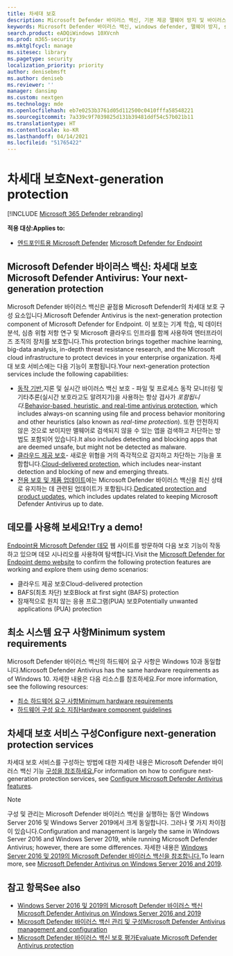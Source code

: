 ```yaml
---
title: 차세대 보호
description: Microsoft Defender 바이러스 백신, 기본 제공 맬웨어 방지 및 바이러스 백신 보호를 관리, 구성 및 사용하는 방법을 학습합니다.
keywords: Microsoft Defender 바이러스 백신, windows defender, 맬웨어 방지, scep, system center endpoint protection, system center configuration manager, 바이러스, 맬웨어, 위협, 탐지, 보호, 보안
search.product: eADQiWindows 10XVcnh
ms.prod: m365-security
ms.mktglfcycl: manage
ms.sitesec: library
ms.pagetype: security
localization_priority: priority
author: denisebmsft
ms.author: deniseb
ms.reviewer: ''
manager: dansimp
ms.custom: nextgen
ms.technology: mde
ms.openlocfilehash: eb7e0253b3761d05d112500c0410fffa58548221
ms.sourcegitcommit: 7a339c9f7039825d131b39481ddf54c57b021b11
ms.translationtype: HT
ms.contentlocale: ko-KR
ms.lasthandoff: 04/14/2021
ms.locfileid: "51765422"
---
```

# <a name="next-generation-protection"></a><span data-ttu-id="d16c8-104">차세대 보호</span><span class="sxs-lookup"><span data-stu-id="d16c8-104">Next-generation protection</span></span>

[!INCLUDE [Microsoft 365 Defender rebranding](../../includes/microsoft-defender.md)]

<span data-ttu-id="d16c8-105">**적용 대상:**</span><span class="sxs-lookup"><span data-stu-id="d16c8-105">**Applies to:**</span></span>

- <span data-ttu-id="d16c8-106">[엔드포인트용 Microsoft Defender](/microsoft-365/security/defender-endpoint/) </span><span class="sxs-lookup"><span data-stu-id="d16c8-106">[Microsoft Defender for Endpoint](/microsoft-365/security/defender-endpoint/)</span></span>

## <a name="microsoft-defender-antivirus-your-next-generation-protection"></a><span data-ttu-id="d16c8-107">Microsoft Defender 바이러스 백신: 차세대 보호</span><span class="sxs-lookup"><span data-stu-id="d16c8-107">Microsoft Defender Antivirus: Your next-generation protection</span></span>

<span data-ttu-id="d16c8-108">Microsoft Defender 바이러스 백신은 끝점용 Microsoft Defender의 차세대 보호 구성 요소입니다.</span><span class="sxs-lookup"><span data-stu-id="d16c8-108">Microsoft Defender Antivirus is the next-generation protection component of Microsoft Defender for Endpoint.</span></span> <span data-ttu-id="d16c8-109">이 보호는 기계 학습, 빅 데이터 분석, 심층 위협 저항 연구 및 Microsoft 클라우드 인프라를 함께 사용하여 엔터프라이즈 조직의 장치를 보호합니다.</span><span class="sxs-lookup"><span data-stu-id="d16c8-109">This protection brings together machine learning, big-data analysis, in-depth threat resistance research, and the Microsoft cloud infrastructure to protect devices in your enterprise organization.</span></span> <span data-ttu-id="d16c8-110">차세대 보호 서비스에는 다음 기능이 포함됩니다.</span><span class="sxs-lookup"><span data-stu-id="d16c8-110">Your next-generation protection services include the following capabilities:</span></span>

- <span data-ttu-id="d16c8-111">[동작 기반,](configure-protection-features-microsoft-defender-antivirus.md)지론 및 실시간 바이러스 백신 보호 - 파일 및 프로세스 동작 모니터링 및 기타추론(실시간 보호라고도 알려지기)을 사용하는 항상 검사가 *포함됩니다.*</span><span class="sxs-lookup"><span data-stu-id="d16c8-111">[Behavior-based, heuristic, and real-time antivirus protection](configure-protection-features-microsoft-defender-antivirus.md), which includes always-on scanning using file and process behavior monitoring and other heuristics (also known as *real-time protection*).</span></span> <span data-ttu-id="d16c8-112">또한 안전하지 않은 것으로 보이지만 맬웨어로 검색되지 않을 수 있는 앱을 검색하고 차단하는 방법도 포함되어 있습니다.</span><span class="sxs-lookup"><span data-stu-id="d16c8-112">It also includes detecting and blocking apps that are deemed unsafe, but might not be detected as malware.</span></span>
- <span data-ttu-id="d16c8-113">[클라우드 제공 보호](cloud-protection-microsoft-defender-antivirus.md)- 새로운 위협을 거의 즉각적으로 감지하고 차단하는 기능을 포함합니다.</span><span class="sxs-lookup"><span data-stu-id="d16c8-113">[Cloud-delivered protection](cloud-protection-microsoft-defender-antivirus.md), which includes near-instant detection and blocking of new and emerging threats.</span></span>
- <span data-ttu-id="d16c8-114">[전용 보호 및 제품 업데이트](manage-updates-baselines-microsoft-defender-antivirus.md)에는 Microsoft Defender 바이러스 백신을 최신 상태로 유지하는 데 관련된 업데이트가 포함됩니다.</span><span class="sxs-lookup"><span data-stu-id="d16c8-114">[Dedicated protection and product updates](manage-updates-baselines-microsoft-defender-antivirus.md), which includes updates related to keeping Microsoft Defender Antivirus up to date.</span></span>

## <a name="try-a-demo"></a><span data-ttu-id="d16c8-115">데모를 사용해 보세요!</span><span class="sxs-lookup"><span data-stu-id="d16c8-115">Try a demo!</span></span>

<span data-ttu-id="d16c8-116">[Endpoint용 Microsoft Defender 데모](https://demo.wd.microsoft.com?ocid=cx-wddocs-testground) 웹 사이트를 방문하여 다음 보호 기능이 작동하고 있으며 데모 시나리오를 사용하여 탐색합니다.</span><span class="sxs-lookup"><span data-stu-id="d16c8-116">Visit the [Microsoft Defender for Endpoint demo website](https://demo.wd.microsoft.com?ocid=cx-wddocs-testground) to confirm the following protection features are working and explore them using demo scenarios:</span></span>
- <span data-ttu-id="d16c8-117">클라우드 제공 보호</span><span class="sxs-lookup"><span data-stu-id="d16c8-117">Cloud-delivered protection</span></span>
- <span data-ttu-id="d16c8-118">BAFS(최초 차단) 보호</span><span class="sxs-lookup"><span data-stu-id="d16c8-118">Block at first sight (BAFS) protection</span></span>
- <span data-ttu-id="d16c8-119">잠재적으로 원치 않는 응용 프로그램(PUA) 보호</span><span class="sxs-lookup"><span data-stu-id="d16c8-119">Potentially unwanted applications (PUA) protection</span></span>

## <a name="minimum-system-requirements"></a><span data-ttu-id="d16c8-120">최소 시스템 요구 사항</span><span class="sxs-lookup"><span data-stu-id="d16c8-120">Minimum system requirements</span></span>

<span data-ttu-id="d16c8-121">Microsoft Defender 바이러스 백신의 하드웨어 요구 사항은 Windows 10과 동일합니다.</span><span class="sxs-lookup"><span data-stu-id="d16c8-121">Microsoft Defender Antivirus has the same hardware requirements as of Windows 10.</span></span> <span data-ttu-id="d16c8-122">자세한 내용은 다음 리소스를 참조하세요.</span><span class="sxs-lookup"><span data-stu-id="d16c8-122">For more information, see the following resources:</span></span>

- [<span data-ttu-id="d16c8-123">최소 하드웨어 요구 사항</span><span class="sxs-lookup"><span data-stu-id="d16c8-123">Minimum hardware requirements</span></span>](/windows-hardware/design/minimum/minimum-hardware-requirements-overview)
- [<span data-ttu-id="d16c8-124">하드웨어 구성 요소 지침</span><span class="sxs-lookup"><span data-stu-id="d16c8-124">Hardware component guidelines</span></span>](/windows-hardware/design/component-guidelines/components)

## <a name="configure-next-generation-protection-services"></a><span data-ttu-id="d16c8-125">차세대 보호 서비스 구성</span><span class="sxs-lookup"><span data-stu-id="d16c8-125">Configure next-generation protection services</span></span>

<span data-ttu-id="d16c8-126">차세대 보호 서비스를 구성하는 방법에 대한 자세한 내용은 Microsoft Defender 바이러스 백신 기능 [구성을 참조하세요.](configure-microsoft-defender-antivirus-features.md)</span><span class="sxs-lookup"><span data-stu-id="d16c8-126">For information on how to configure next-generation protection services, see [Configure Microsoft Defender Antivirus features](configure-microsoft-defender-antivirus-features.md).</span></span>

> [!Note]  
> <span data-ttu-id="d16c8-127">구성 및 관리는 Microsoft Defender 바이러스 백신을 실행하는 동안 Windows Server 2016 및 Windows Server 2019에서 크게 동일합니다. 그러나 몇 가지 차이점이 있습니다.</span><span class="sxs-lookup"><span data-stu-id="d16c8-127">Configuration and management is largely the same in Windows Server 2016 and Windows Server 2019, while running Microsoft Defender Antivirus; however, there are some differences.</span></span> <span data-ttu-id="d16c8-128">자세한 내용은 [Windows Server 2016 및 2019의 Microsoft Defender 바이러스 백신을 참조합니다.](microsoft-defender-antivirus-on-windows-server.md)</span><span class="sxs-lookup"><span data-stu-id="d16c8-128">To learn more, see [Microsoft Defender Antivirus on Windows Server 2016 and 2019](microsoft-defender-antivirus-on-windows-server.md).</span></span>

## <a name="see-also"></a><span data-ttu-id="d16c8-129">참고 항목</span><span class="sxs-lookup"><span data-stu-id="d16c8-129">See also</span></span>

- [<span data-ttu-id="d16c8-130">Windows Server 2016 및 2019의 Microsoft Defender 바이러스 백신</span><span class="sxs-lookup"><span data-stu-id="d16c8-130">Microsoft Defender Antivirus on Windows Server 2016 and 2019</span></span>](microsoft-defender-antivirus-on-windows-server.md)
- [<span data-ttu-id="d16c8-131">Microsoft Defender 바이러스 백신 관리 및 구성</span><span class="sxs-lookup"><span data-stu-id="d16c8-131">Microsoft Defender Antivirus management and configuration</span></span>](configuration-management-reference-microsoft-defender-antivirus.md)
- [<span data-ttu-id="d16c8-132">Microsoft Defender 바이러스 백신 보호 평가</span><span class="sxs-lookup"><span data-stu-id="d16c8-132">Evaluate Microsoft Defender Antivirus protection</span></span>](evaluate-microsoft-defender-antivirus.md)